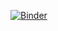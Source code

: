 [![Binder](https://mybinder.org/badge_logo.svg)](https://mybinder.org/v2/gh/TimonFelske/AI2-Exercises-WS21.git/HEAD)
